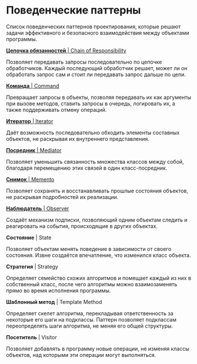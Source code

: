 # Поведенческие паттерны

Список поведенческих паттернов проектирования, которые решают задачи эффективного и безопасного взаимодействия между объектами программы.

[**Цепочка обязанностей** | Chain of Responsibility](chain-of-responsibility.md)

Позволяет передавать запросы последовательно по цепочке обработчиков. Каждый последующий обработчик решает, может ли он обработать запрос сам и стоит ли передавать запрос дальше по цепи.

[**Команда** | Command](command.md)

Превращает запросы в объекты, позволяя передавать их как аргументы при вызове методов, ставить запросы в очередь, логировать их, а также поддерживать отмену операций.

[**Итератор** | Iterator](iterator.md)

Даёт возможность последовательно обходить элементы составных объектов, не раскрывая их внутреннего представления.

[**Посредник** | Mediator](mediator.md)

Позволяет уменьшить связанность множества классов между собой, благодаря перемещению этих связей в один класс-посредник.

[**Снимок** | Memento](memento.md)

Позволяет сохранять и восстанавливать прошлые состояния объектов, не раскрывая подробностей их реализации.

[**Наблюдатель** | Observer](observer.md)

Создаёт механизм подписки, позволяющий одним объектам следить и реагировать на события, происходящие в других объектах.

**Состояние** | State

Позволяет объектам менять поведение в зависимости от своего состояния. Извне создаётся впечатление, что изменился класс объекта.

**Стратегия** | Strategy

Определяет семейство схожих алгоритмов и помещает каждый из них в собственный класс, после чего алгоритмы можно взаимозаменять прямо во время исполнения программы.

**Шаблонный метод** | Template Method

Определяет скелет алгоритма, перекладывая ответственность за некоторые его шаги на подклассы. Паттерн позволяет подклассам переопределять шаги алгоритма, не меняя его общей структуры.

**Посетитель** | Visitor

Позволяет добавлять в программу новые операции, не изменяя классы объектов, над которыми эти операции могут выполняться.